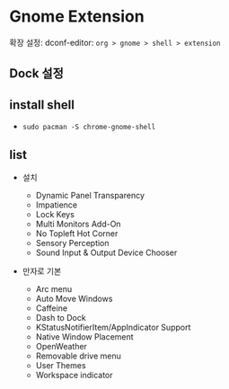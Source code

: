 # Gnome Extension

확장 설정: dconf-editor: `org > gnome > shell > extension`

## Dock 설정

## install shell

- `sudo pacman -S chrome-gnome-shell`

## list

- 설치
  - Dynamic Panel Transparency
  - Impatience
  - Lock Keys
  - Multi Monitors Add-On
  - No Topleft Hot Corner
  - Sensory Perception
  - Sound Input & Output Device Chooser

- 만자로 기본
  - Arc menu
  - Auto Move Windows
  - Caffeine
  - Dash to Dock
  - KStatusNotifierItem/AppIndicator Support
  - Native Window Placement
  - OpenWeather
  - Removable drive menu
  - User Themes
  - Workspace indicator
